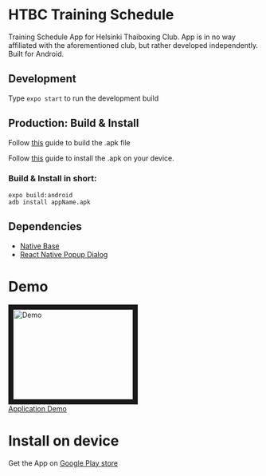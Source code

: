 # HTBC Training Schedule

Training Schedule App for Helsinki Thaiboxing Club. App is in no way affiliated with the aforementioned club, but rather developed independently.  
Built for Android.

## Development

Type `expo start` to run the development build

## Production: Build & Install

Follow [this](https://docs.expo.io/versions/latest/guides/building-standalone-apps.html) guide to build the .apk file

Follow [this](https://www.xda-developers.com/install-adb-windows-macos-linux/) guide to install the .apk on your device.

### Build & Install in short:

`expo build:android`  
`adb install appName.apk`

## Dependencies

- [Native Base](https://docs.nativebase.io/)
- [React Native Popup Dialog](https://github.com/jacklam718/react-native-popup-dialog)

# Demo

<a href="http://www.youtube.com/watch?feature=player_embedded&v=v_XiRjFnJ4Q" target="_blank"><img src="http://img.youtube.com/vi/v_XiRjFnJ4Q/0.jpg" alt="Demo" width="240" height="180" border="10" /></a><br> [Application Demo](https://www.youtube.com/watch?v=v_XiRjFnJ4Q)

# Install on device

Get the App on [Google Play store](https://play.google.com/store/apps/details?id=com.matiasraisanen.htbc_treenikalenteri)
